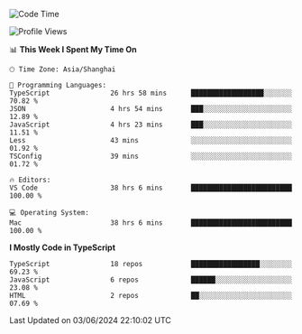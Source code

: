 <!--START_SECTION:waka-->
![Code Time](http://img.shields.io/badge/Code%20Time-6%2C150%20hrs%2044%20mins-blue)

![Profile Views](http://img.shields.io/badge/Profile%20Views-0-blue)

📊 **This Week I Spent My Time On** 

```text
🕑︎ Time Zone: Asia/Shanghai

💬 Programming Languages: 
TypeScript               26 hrs 58 mins      ██████████████████░░░░░░░   70.82 % 
JSON                     4 hrs 54 mins       ███░░░░░░░░░░░░░░░░░░░░░░   12.89 % 
JavaScript               4 hrs 23 mins       ███░░░░░░░░░░░░░░░░░░░░░░   11.51 % 
Less                     43 mins             ░░░░░░░░░░░░░░░░░░░░░░░░░   01.92 % 
TSConfig                 39 mins             ░░░░░░░░░░░░░░░░░░░░░░░░░   01.72 % 

🔥 Editors: 
VS Code                  38 hrs 6 mins       █████████████████████████   100.00 % 

💻 Operating System: 
Mac                      38 hrs 6 mins       █████████████████████████   100.00 % 
```

**I Mostly Code in TypeScript** 

```text
TypeScript               18 repos            █████████████████░░░░░░░░   69.23 % 
JavaScript               6 repos             ██████░░░░░░░░░░░░░░░░░░░   23.08 % 
HTML                     2 repos             ██░░░░░░░░░░░░░░░░░░░░░░░   07.69 % 
```




 Last Updated on 03/06/2024 22:10:02 UTC
<!--END_SECTION:waka-->
